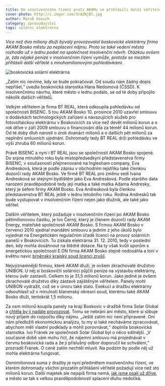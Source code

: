 ```yaml
---
title: Do insolvenčního řízení proti AKAMu se přihlásili další věřitelé. Chtějí přes sto milionů
cover-photo: http://i.imgur.com/3rAZNjBl.jpg
author: Marek Osouch
category: zpravodajství
tags: solární elektrárna
---
```


*Více než dva miliony dluží bývalý provozovatel boskovické elektrárny firma AKAM Bosko městu za neplacení nájmu. Proto se také vedení města rozhodlo už v lednu podat na společnost insolvenční návrh. Otázkou ovšem je, zda nějaké peníze v insolvenčním řízení vymůže, protože se mezitím přihlásili další věřitelé s mnohamilionovými pohledávkami.*

<img src="http://i.imgur.com/3rAZNjB.jpg" alt="boskovická solární elektrárna" class="img-responsive img-popup" data-author="Tomáš Trumpeš">

„Zatím nic nevíme, kdy se bude pokračovat. Od soudu nám žádný dopis nepřišel,“ uvedla boskovická starostka Hana Nedomová (ČSSD). K insolvenčnímu návrhu, které město v lednu podalo, se od té doby připojilo několik dalších věřitelů.

Velkým věřitelem je firma BT REAL, která odkoupila pohledávku od společnosti BISENC. S tou AKAM Bosko 10. prosince 2010 uzavřel smlouvu o dodávkách technologických zařízení a navazujících služeb pro fotovoltaickou elektrárnu v Boskovicích za více než devět milionů korun a o rok dříve v září 2009 smlouvu o financování díla za téměř 44 milionů korun. Od té doby dluh narostl o úrok dvanáct milionů a o dalších pět milionů za neplnění smluvních ujednání. Dohromady tedy BT REAL drží pohledávku ve výši zhruba 60 milionů korun.

Právě BISENC a nyní i BT REAL jsou se společností AKAM Bosko spojené. Do srpna minulého roku byla místopředsedkyní představenstva firmy BISENC, v současnosti přejmenované na Inglesham company, Eva Andresková, která je podle zápisu v obchodním rejstříku také členkou dozorčí rady AKAM Bosko. Ve firmě BT REAL pro změnu sedí Ivana Andresková se stejným bydlištěm jako Eva Andresková. Podle staršího data narození pravděpodobně tedy její matka a také matka Adama Andresky, který je šéfem firmy AKAM Bosko. Eva Andresková byla členkou představenstva BT REAL ještě v lednu letošního roku. Rodina Andresků tak bude vystupovat v insolvenčním řízení nejen jako dlužník, ale také jako věřitel.

Dalším věřitelem, který požaduje v insolvenčním řízení po AKAM Bosko pětimilionovou částku, je Ivo Černý, který je členem dozorčí rady AKAM Energy, mateřské společnosti AKAM Bosko. S firmou AKAM Bosko v červenci 2010 sjednal mandátní smlouvu a jedním z jeho úkolů bylo vyjednat na Energetickém regulačním úřadě licenci na provoz solárních panelů v Boskovicích. Tu získala elektrárna 31. 12. 2010, tedy v poslední den, kdy mohla dosáhnout na štědré dotace. Na ty však kvůli sporům s energetickou společností E.ON firma AKAM Bosko stejně nedosáhla a loni v květnu navíc [brněnský krajský soud licenci zrušil](/clanky/2015/05/akam-bez-licence.html).

Nejvýznamnější firmou, které AKAM dluží, je ovšem zkrachovalé družstvo UNIBON. U něj si boskovičtí solárníci půjčili peníze na výstavbu elektrárny, kterou úvěr zastavili. Celkem to je 31,5 milionů korun. Jako jediné je ovšem zkrachovalé družstvo díky zástavě zajištěným věřitelem. Panely mohl UNIBON vydražit, což se v únoru také stalo. Exekuci a dražbu elektrárny odsouhlasil už v minulosti blanenský okresní soud, kterému také AKAM Bosko dluží, tentokrát 1,5 milionu.

Za osm milionů koupila panely na kraji Boskovic v dražbě firma Solar Global a [chtěla by ji nadále provozovat](/clanky/2016/03/elektrarna-koupena.html). Tomu se nebrání ani město, které si slibuje nový příjem do rozpočtu díky nájmu. „Ještě zatím nic není připravené. Oni nám předložili ekonomickou analýzu, tu my si také necháváme zpracovávat, abychom měli vlastní podklady a mohli porovnávat,“ doplnila boskovická starostka. Ivo Fránek ze společnosti Solar Global byl o něco sdílnější. „V současné době vám mohu říct, že nájemní smlouvu má projednávat v červnu boskovická rada a že ji příslušný odbor doporučil ke schválení,“ prozradil Fránek. O ceně zatím nechtěl mluvit. Na podzim by podle něj už mohla elektrárna fungovat.

Osmimilionová suma z dražby je nyní předmětem insolvenčního řízení, ve kterém dohromady všichni prozatím přihlášení věřitelé požadují více než sto milionů korun. Další majetek ale nejspíš firma nemá, [jak jsme psali už dříve](/clanky/2016/01/solarni-insolvence.html), a město se tak s velkou pravděpodobností splacení dluhu nedočká. 
